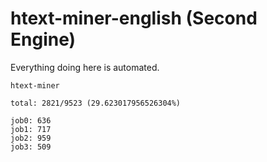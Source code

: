 # htext-miner-english (Second Engine)

Everything doing here is automated.

```
htext-miner

total: 2821/9523 (29.623017956526304%)

job0: 636
job1: 717
job2: 959
job3: 509
```